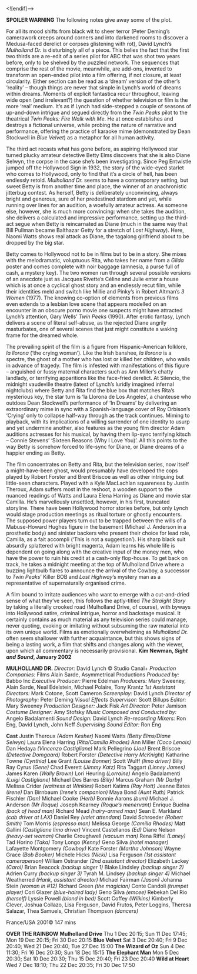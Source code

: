 

<![endif]-->

**SPOILER WARNING** The following notes give away some of the plot.

For all its mood shifts from black wit to sheer terror (Peter Deming’s camerawork creeps around corners and into darkened rooms to discover a Medusa-faced derelict or corpses glistening with rot), David Lynch’s _Mulholland Dr._ is disturbingly all of a piece. This belies the fact that the first two thirds are a re-edit of a series pilot for ABC that was shot two years before, only to be shelved by the puzzled network. The sequences that comprise the rest of the movie, meanwhile, are add-ons, invented to transform an open-ended pilot into a film offering, if not closure, at least circularity. Either section can be read as a ‘dream’ version of the other’s ‘reality’ – though things are never that simple in Lynch’s world of dreams within dreams. Moments of explicit fantastica recur throughout, leaving wide open (and irrelevant?) the question of whether television or film is the more ‘real’ medium. It’s as if Lynch had side-stepped a couple of seasons of up-and-down intrigue and segued directly from the _Twin Peaks_ pilot to the theatrical _Twin Peaks: Fire Walk with Me_. He at once establishes and destroys a fictional universe, while probing the nature of narrative and performance, offering the practice of karaoke mime (demonstrated by Dean Stockwell in _Blue Velvet_) as a metaphor for all human activity.

The third act recasts what has gone before, as aspiring Hollywood star turned plucky amateur detective Betty Elms discovers that she is also Diane Selwyn, the corpse in the case she’s been investigating. Since Peg Entwistle jumped off the Hollywood Sign in 1932, the story of the wide-eyed starlet who comes to Hollywood, only to find that it’s a circle of hell, has been endlessly retold. _Mulholland Dr._ seems to have a contemporary setting, but sweet Betty is from another time and place, the winner of an anachronistic jitterbug contest. As herself, Betty is deliberately unconvincing, always bright and generous, sure of her predestined stardom and yet, while running over lines for an audition, a woefully amateur actress. As someone else, however, she is much more convincing: when she takes the audition, she delivers a calculated and impressive performance, setting up the third-act segue when Betty is reincarnated as Diane (much in the same way that Bill Pullman became Balthazar Getty for a stretch of _Lost Highway_). Here, Naomi Watts shows real attack as Diane, the tagalong girlfriend about to be dropped by the big star.

Betty comes to Hollywood not to be in films but to be in a story. She mixes with the melodramatic, voluptuous Rita, who takes her name from a _Gilda_ poster and comes complete with noir baggage (amnesia, a purse full of cash, a mystery key). The two women run through several possible versions of an anecdote just as Jacques Rivette’s Céline and Julie enter a house which is at once a cyclical ghost story and an endlessly recut film, while their identities meld and switch like Millie and Pinky’s in Robert Altman’s _3 Women_ (1977). The knowing co-option of elements from previous films even extends to a lesbian love scene that appears modelled on an encounter in an obscure porno movie one suspects might have attracted Lynch’s attention, Gary Wells’ _Twin Peeks_ (1990). After erotic fantasy, Lynch delivers a scene of literal self-abuse, as the rejected Diane angrily masturbates, one of several scenes that just might constitute a waking frame for the dreamed whole.

The prevailing spirit of the film is a figure from Hispanic-American folklore, _la llorona_ (‘the crying woman’). Like the Irish banshee, _la llorona_ is a spectre, the ghost of a mother who has lost or killed her children, who wails in advance of tragedy. The film is infested with manifestations of this figure – anguished or fussy maternal characters such as Ann Miller’s chatty landlady, or terrifying apparitions like the face-fried derelict. At Silencio, the midnight vaudeville theatre (latest of Lynch’s luridly imagined infernal nightclubs) where Betty and Rita find the blue box that matches Rita’s mysterious key, the star turn is ‘la Llorona de Los Angeles’, a chanteuse who outdoes Dean Stockwell’s performance of ‘In Dreams’ by delivering an extraordinary mime in sync with a Spanish-language cover of Roy Orbison’s ‘Crying’ only to collapse half-way through as the track continues. Miming to playback, with its implications of a willing surrender of one identity to usurp and yet undermine another, also features as the young film director Adam auditions actresses for his musical, by having them lip-sync terrifying kitsch – Connie Stevens’ ‘Sixteen Reasons (Why I Love You)’. All this points to the way Betty is somehow forced to life-sync for Diane, or Diane dreams of a happier ending as Betty.

The film concentrates on Betty and Rita, but the television series, now itself a might-have-been ghost, would presumably have developed the cops played by Robert Forster and Brent Briscoe as well as other intriguing but little-seen characters. Played with a Kyle MacLachlan squareness by Justin Theroux, Adam suffers most in the reshoot, a wooden support to the nuanced readings of Watts and Laura Elena Harring as Diane and movie star Camilla. He’s marvellously unsettled, however, in his first, truncated storyline. There have been Hollywood horror stories before, but only Lynch would stage production meetings as ritual torture or ghostly encounters. The supposed power players turn out to be trapped between the wills of a Mabuse-Howard Hughes figure in the basement (Michael J. Anderson in a prosthetic body) and sinister backers who present their choice for lead role, Camilla, as a fait accompli (‘This is not a suggestion’). His sharp black suit absurdly splattered with bright magenta, Adam learns his whole life is dependent on going along with the creative input of the money men, who have the power to ruin his credit at a cash-only flop-house. To get back on track, he takes a midnight meeting at the top of Mulholland Drive where a buzzing lightbulb flares to announce the arrival of the Cowboy, a successor to _Twin Peaks_’ Killer BOB and _Lost Highway_’s mystery man as a representative of supernaturally organised crime.

A film bound to irritate audiences who want to emerge with a cut-and-dried sense of what they’ve seen, this follows the aptly-titled _The Straight Story_ by taking a literally crooked road (Mulholland Drive, of course), with byways into Hollywood satire, criminal intrigue, horror and backstage musical. It certainly contains as much material as any television series could manage, never quoting, evoking or imitating without subsuming the raw material into its own unique world. Films as emotionally overwhelming as _Mulholland Dr._ often seem shallower with further acquaintance, but this shows signs of being a lasting work, a film that shifts and changes along with the viewer, upon which all commentary is necessarily provisional.
**Kim Newman, _Sight and Sound_, January 2002**

**MULHOLLAND DR.**
_Director:_ David Lynch
©  Studio Canal+
_Production Companies:_ Films Alain Sarde, Asymmetrical Productions
_Produced by:_ Babbo Inc
_Executive Producer:_ Pierre Edelman
_Producers:_ Mary Sweeney, Alain Sarde, Neal Edelstein, Michael Polaire, Tony Krantz
_1st Assistant Directors:_ Mark Cotone, Scott Cameron
_Screenplay:_ David Lynch
_Director of Photography:_ Peter Deming
_Visual Effects Supervisor:_ Scott Billups
_Editor:_ Mary Sweeney
_Production Designer:_ Jack Fisk
_Art Director:_ Peter Jamison
_Costume Designer:_ Amy Stofsky
_Music Composed and Conducted by:_ Angelo Badalamenti
_Sound Design:_ David Lynch
_Re-recording Mixers:_ Ron Eng, David Lynch, John Neff
_Supervising Sound Editor:_ Ron Eng

**Cast**
Justin Theroux _(Adam Kesher)_
Naomi Watts _(Betty Elms/Diane Selwyn)_
Laura Elena Harring _(Rita/Camilla Rhodes)_
Ann Miller _(Coco Lenoix)_
Dan Hedaya _(Vincenzo Castigliane)_
Mark Pellegrino _(Joe)_
Brent Briscoe _(Detective Domgaard)_
Robert Forster _(Detective Harry McKnight)_
Katharine Towne _(Cynthia)_
Lee Grant _(Louise Bonner)_
Scott Wulff _(limo driver)_
Billy Ray Cyrus _(Gene)_
Chad Everett _(Jimmy Katz)_
Rita Taggart _(Linney James)_
James Karen _(Wally Brown)_
Lori Heuring _(Lorraine)_
Angelo Badalamenti _(Luigi Castigliane)_
Michael Des Barres _(Billy)_
Marcus Graham _(Mr Darby)_
Melissa Crider _(waitress at Winkies)_
Robert Katims _(Ray Hott)_
Jeanne Bates _(Irene)_
Dan Birnbaum _(Irene’s companion)_
Maya Bond _(Aunt Ruth)_
Patrick Fischler _(Dan)_
Michael Cooke _(Herb)_
Bonnie Aarons _(bum)_
Michael J. Anderson _(Mr Roque)_
Joseph Kearney _(Roque’s menervant)_
Enrique Buelna _(back of head man)_
Richard Mead _(hairy-armed man)_
Sean E. Markland _(cab driver at LAX)_
Daniel Rey _(valet attendant)_
David Schroeder _(Robert Smith)_
Tom Morris _(espresso man)_
Melissa George _(Camilla Rhodes)_
Matt Gallini _(Castigliane limo driver)_
Vincent Castellanos _(Ed)_
Diane Nelson _(heavy-set woman)_
Charlie Croughwell _(vacuum man)_
Rena Riffel _(Laney)_
Tad Horino _(Taka)_
Tony Longo _(Kenny)_
Geno Silva _(hotel manager)_
Lafayette Montgomery _(Cowboy)_
Kate Forster _(Martha Johnson)_
Wayne Grace _(Bob Booker)_
Michele Hicks _(Nicki)_
Lisa Ferguson _(1st assistant cameraperson)_
William Ostrander _(2nd assistant director)_
Elizabeth Lackey _(Carol)_
Brian Beacock _(backup singer 1)_
Blake Lindsley _(backup singer 2)_
Adrien Curry _(backup singer 3)_
Tyrah M. Lindsey _(backup singer 4)_
Michael Weatherred _(Hank, assistant director)_
Michael Fairman _(Jason)_
Johanna Stein _(woman in #12)_
Richard Green _(the magician)_
Conte Candoli _(trumpet player)_
Cori Glazer _(blue-haired lady)_
Geno Silva _(emcee)_
Rebekah Del Rio _(herself)_
Lyssie Powell _(blond in bed)_
Scott Coffey _(Wilkins)_
Kimberly Clever, Joshua Collazo, Lisa Ferguson, David Frutos,
Peter Loggins, Theresa Salazar, Thea Samuels, Christian Thompson _(dancers)_

France/USA 2001©
147 mins

**OVER THE RAINBOW**
**Mulholland Drive**
Thu 1 Dec 20:15; Sun 11 Dec 17:45; Mon 19 Dec 20:15; Fri 30 Dec 20:15
**Blue Velvet**
Sat 3 Dec 20:40; Fri 9 Dec 20:40; Wed 21 Dec 20:40; Tue 27 Dec 15:00
**The Wizard of Oz**
Sun 4 Dec 11:30; Fri 16 Dec 20:30; Sun 18 Dec 15:15
**The Elephant Man**
Mon 5 Dec 20:30; Sat 10 Dec 20:30; Thu 15 Dec 20:40; Fri 23 Dec 20:40
**Wild at Heart**
Wed 7 Dec 18:10; Thu 22 Dec 20:35; Fri 30 Dec 17:50
<!--stackedit_data:
eyJoaXN0b3J5IjpbLTEwOTAwOTE0MzZdfQ==
-->